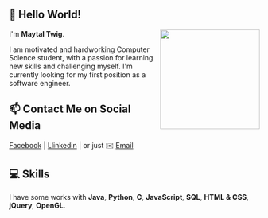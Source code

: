 
## 👋 Hello World!
<!--https://media.giphy.com/media/3oKIPnAiaMCws8nOsE/giphy.gif-->
<img align='right' src='https://media.giphy.com/media/3oKIPnAiaMCws8nOsE/giphy.gif' width='200"'>

I'm **Maytal Twig**.

I am motivated and hardworking Computer Science student, with a passion for learning new skills and challenging myself.
I'm currently looking for my first position as a software engineer.

## 📫 Contact Me on Social Media

[Facebook][-1] | [Llinkedin][0] | or just ✉️ [Email](mailto:mtwig95@gmail.com) 

## 💻 Skills
I have some works with **Java**, **Python**, **C**, **JavaScript**, **SQL**, **HTML & CSS**, **jQuery**, **OpenGL**.


[-1]: https://www.facebook.com/maytal.twig/
[0]: www.linkedin.com/in/maytal-twig
